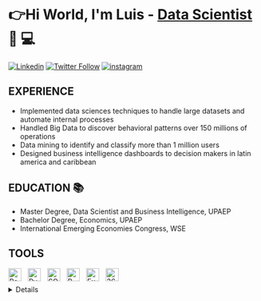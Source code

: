 #  👉Hi World, I'm Luis -  [Data Scientist][linkedin]  🔎 💻

[![Linkedin](https://img.shields.io/badge/LinkedIn-0077B5?style=for-the-badge&logo=linkedin&logoColor=white)][linkedin]
[![Twitter Follow](https://img.shields.io/badge/Twitter-1DA1F2?style=for-the-badge&logo=twitter&logoColor=white)][twitter]
[![instagram](https://img.shields.io/badge/Instagram-E4405F?style=for-the-badge&logo=instagram&logoColor=white)][insta]



## EXPERIENCE 
-  Implemented data sciences techniques to handle large datasets and automate internal processes
-  Handled Big Data to discover behavioral patterns over 150 millions of operations 
-  Data mining to identify and classify more than 1 million users 
-  Designed business intelligence dashboards to decision makers in latin america and caribbean

## EDUCATION 📚 

-  Master Degree, Data Scientist and Business Intelligence, UPAEP
-  Bachelor Degree, Economics, UPAEP
-  International Emerging Economies Congress, WSE

## TOOLS

[<img align="left" alt="Power BI" width="26px" src="https://i0.wp.com/mundowin.com/wp-content/uploads/2020/02/Fix-power-bi-cant-find-app.jpg?w=1200&ssl=1" style="padding-right:10px;" />][webdevplaylist]

[<img align="left" alt="Pyhton" width="26px" src="https://cdn.iconscout.com/icon/free/png-256/python-3521655-2945099.png" style="padding-right:10px;" />][webdevplaylist]


[<img align="left" alt="SQL" width="26px" src="https://cdn-icons-png.flaticon.com/512/1088/1088856.png" style="padding-right:10px;" />][webdevplaylist]


[<img align="left" alt="R" width="26px" src="https://docs.microsoft.com/es-es/azure/architecture/data-guide/images/logo_r.svg" style="padding-right:10px;" />][webdevplaylist]

[<img align="left" alt="Excel" width="26px" src="https://w7.pngwing.com/pngs/862/993/png-transparent-excel-icon-microsoft-excel-application-software-icon-excel-background-text-rectangle-logo-thumbnail.png" style="padding-right:10px;" />][webdevplaylist]


[<img align="left" alt="365" width="26px" src="https://w7.pngwing.com/pngs/994/90/png-transparent-microsoft-office-2016-logo-microsoft-office-365-microsoft-office-2016-computer-software-icon-office-365-library-miscellaneous-angle-text.png" style="padding-right:10px;" />][webdevplaylist]












<br />
<br />


<details>

---


[linkedin]: https://www.linkedin.com/in/luislopezml/
[insta]: https://www.instagram.com/luislopez_l/?hl=es
[twitter]: https://twitter.com/LuisEnrique_ML
[webdevplaylist]: https://powerbi.microsoft.com/es-mx/






